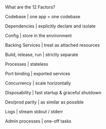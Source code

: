What are the 12 Factors?


Codebase | one app = one codebase


Dependencies | explicitly declare and isolate


Config | store in the environment


Backing Services | treat as attached resources


Build, release, run | strictly separate


Processes | stateless


Port binding | exported services


Concurrency | scale horizontally


Disposability | fast startup & graceful shutdown


Dev/prod parity | as similar as possible


Logs | stream stdout / stderr


Admin processes | one-off tasks

